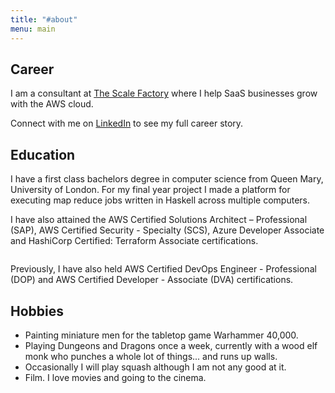 ```yaml
---
title: "#about"
menu: main
---
```


## Career

I am a consultant at <a href="https://scalefactory.com">The Scale Factory</a> where I help SaaS businesses grow with the AWS cloud. 

Connect with me on <a href="https://www.linkedin.com/in/george-richardson-81551a92/">LinkedIn</a> to see my full career story.

## Education

I have a first class bachelors degree in computer science from Queen Mary, University of London. For my final year project I made a platform for executing map reduce jobs written in Haskell across multiple computers.

I have also attained the AWS Certified Solutions Architect – Professional (SAP), AWS Certified Security - Specialty (SCS), Azure Developer Associate and HashiCorp Certified: Terraform Associate certifications.

<div style="display: flex; justify-content: space-evenly; flex-wrap: wrap;">

<div data-iframe-width="150" data-iframe-height="270" data-share-badge-id="f611ee4f-b789-4a61-8893-cb4923337e84" data-share-badge-host="https://www.credly.com"></div>

<div data-iframe-width="150" data-iframe-height="270" data-share-badge-id="9ed61a8a-cb18-4cd5-b013-50fcf891e233" data-share-badge-host="https://www.credly.com"></div>

<div data-iframe-width="150" data-iframe-height="270" data-share-badge-id="187d7cb5-0329-4925-9f18-a8a0324e433b" data-share-badge-host="https://www.credly.com"></div>

<div data-iframe-width="150" data-iframe-height="270" data-share-badge-id="6ed415f3-c393-4f48-a561-431d28ae10fa" data-share-badge-host="https://www.credly.com"></div>

<script type="text/javascript" async src="//cdn.credly.com/assets/utilities/embed.js"></script>

</div>

Previously, I have also held AWS Certified DevOps Engineer - Professional (DOP) and AWS Certified Developer - Associate (DVA) certifications.

## Hobbies

* Painting miniature men for the tabletop game Warhammer 40,000.
* Playing Dungeons and Dragons once a week, currently with a wood elf monk who punches a whole lot of things... and runs up walls.
* Occasionally I will play squash although I am not any good at it.
* Film. I love movies and going to the cinema.
